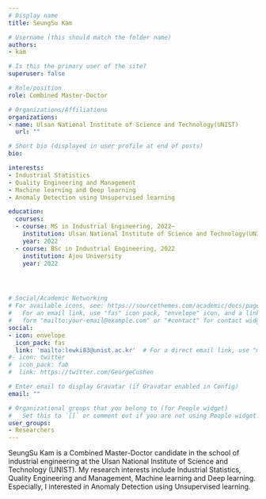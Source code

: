 ```yaml
---
# Display name
title: SeungSu Kam

# Username (this should match the folder name)
authors:
- kam

# Is this the primary user of the site?
superuser: false

# Role/position
role: Combined Master-Doctor 

# Organizations/Affiliations
organizations:
- name: Ulsan National Institute of Science and Technology(UNIST)
  url: ""

# Short bio (displayed in user profile at end of posts)
bio: 

interests:
- Industrial Statistics
- Quality Engineering and Management
- Machine learning and Deep learning
- Anomaly Detection using Unsupervised learning

education:
  courses:
  - course: MS in Industrial Engineering, 2022~
    institution: Ulsan National Institute of Science and Technology(UNIST)
    year: 2022
  - course: BSc in Industrial Engineering, 2022
    institution: Ajou University
    year: 2022




# Social/Academic Networking
# For available icons, see: https://sourcethemes.com/academic/docs/page-builder/#icons
#   For an email link, use "fas" icon pack, "envelope" icon, and a link in the
#   form "mailto:your-email@example.com" or "#contact" for contact widget.
social:
- icon: envelope
  icon_pack: fas
  link: 'mailto:lewki83@unist.ac.kr'  # For a direct email link, use "mailto:sungil.kim@unist.ac.kr".
#- icon: twitter
#  icon_pack: fab
#  link: https://twitter.com/GeorgeCushen

# Enter email to display Gravatar (if Gravatar enabled in Config)
email: ""

# Organizational groups that you belong to (for People widget)
#   Set this to `[]` or comment out if you are not using People widget.
user_groups:
- Researchers
---
```


SeungSu Kam is a Combined Master-Doctor candidate in the school of industrial engineering at the Ulsan National Institute of Science and Technology (UNIST). 
My research interests include Industrial Statistics, Quality Engineering and Management, Machine learning and Deep learning. Especially, I interested in Anomaly Detection using Unsupervised learning.



